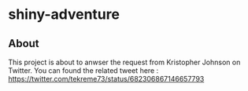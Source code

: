 # shiny-adventure
## About
This project is about to anwser the request from Kristopher Johnson on Twitter.
You can found the related tweet here : https://twitter.com/tekreme73/status/682306867146657793
